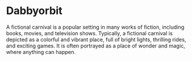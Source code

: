 # Dabbyorbit
A fictional carnival is a popular setting in many works of fiction, including books, movies, and television shows. Typically, a fictional carnival is depicted as a colorful and vibrant place, full of bright lights, thrilling rides, and exciting games. It is often portrayed as a place of wonder and magic, where anything can happen. 
